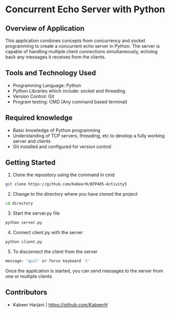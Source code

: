 # Concurrent Echo Server with Python 

## Overview of Application

This application combines concepts from concurrency and socket programming to create a concurrent echo server in Python. The server is capable of handling multiple client connections simultaneously, echoing back any messages it receives from the clients.

## Tools and Technology Used
- Programming Language: Python
- Python Libraries which include: socket and threading
- Version Control: Git 
- Program testing: CMD (Any command based terminal) 

## Required knowledge
- Basic knowledge of Python programming
- Understanding of TCP servers, threading, etc to develop a fully working server and clients
- Git installed and configured for version control

## Getting Started

1. Clone the repository using the command in cmd
```bash
git clone https://github.com/KabeerH/BTP405-Activity5
```
2. Change to the directory where you have cloned the project
```bash
cd directory
```
3. Start the server.py file
```bash 
python server.py
```
4. Connect client.py with the server
```bash 
python client.py
```
5. To disconnect the client from the server
```bash
message: 'quit' or force keyboard 'C'
```

Once the application is started, you can send messages to the server from one or multiple clients

## Contributors 

- Kabeer Harjani | https://github.com/KabeerH
